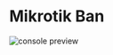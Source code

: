 # Mikrotik Ban
![console preview](https://github.com/DigitalBrainJS/mikrotik-ban/raw/master/public/console.png)  
